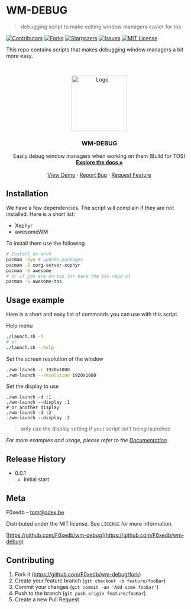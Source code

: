 # WM-DEBUG

> debugging script to make editing window managers easier for tos

[![Contributors][contributors-shield]][contributors-url]
[![Forks][forks-shield]][forks-url]
[![Stargazers][stars-shield]][stars-url]
[![Issues][issues-shield]][issues-url]
[![MIT License][license-shield]][license-url]

This repo contains scripts that makes debugging window managers a bit more easy.

<!-- PROJECT LOGO -->
<br />
<p align="center">
  <a href="https://github.com/ODEX-TOS/tos-live">
    <img src="https://tos.odex.be/images/logo.svg" alt="Logo" width="150" height="150">
  </a>

  <h3 align="center">WM-DEBUG</h3>

  <p align="center">
    Easily debug window managers when working on them (Build for TOS)
    <br />
    <a href="https://github.com/ODEX-TOS/tos-live"><strong>Explore the docs »</strong></a>
    <br />
    <br />
    <a href="https://github.com/ODEX-TOS/tos-live">View Demo</a>
    ·
    <a href="https://github.com/ODEX-TOS/tos-live/issues">Report Bug</a>
    ·
    <a href="https://github.com/ODEX-TOS/tos-live/issues">Request Feature</a>
  </p>
</p>

## Installation

We have a few dependencies. The script will complain if they are not installed. Here is a short list:

- Xephyr
- awesomeWM

To install them use the following

```bash
# Install on arch
pacman -Syu # update packages
pacman -S xorg-server-xephyr
pacman -S awesome
# or if you are on tos (or have the tos repo's)
pacman -S awesome-tos
```

## Usage example

Here is a short and easy list of commands you can use with this script.

Help menu

```bash
./launch.sh -h
# or
./launch.sh --help
```

Set the screen resolution of the window

```bash
./wm-launch -r 1920x1080
./wm-launch --resolution 1920x1080
```

Set the display to use

```
./wm-launch -d :1
./wm-launch --display :1
# or another display
./wm-launch -d :2
./wm-launch --display :2
```

> only use the display setting if your script isn't being launched

_For more examples and usage, please refer to the [Documentation](https://github.com/ODEX-TOS/wm-debug)._

## Release History

- 0.0.1
  - Initial start

## Meta

F0xedb – tom@odex.be

Distributed under the MIT license. See `LICENSE` for more information.

[https://github.com/F0xedb/wm-debug](https://github.com/F0xedb/wm-debug)

## Contributing

1. Fork it (<https://github.com/F0xedb/wm-debug/fork>)
2. Create your feature branch (`git checkout -b feature/fooBar`)
3. Commit your changes (`git commit -am 'Add some fooBar'`)
4. Push to the branch (`git push origin feature/fooBar`)
5. Create a new Pull Request

<!-- Markdown link & img dfn's -->

[contributors-shield]: https://img.shields.io/github/contributors/ODEX-TOS/wm-debug.svg?style=flat-square
[contributors-url]: https://github.com/ODEX-TOS/wm-debug/graphs/contributors
[forks-shield]: https://img.shields.io/github/forks/ODEX-TOS/wm-debug.svg?style=flat-square
[forks-url]: https://github.com/ODEX-TOS/wm-debug/network/members
[stars-shield]: https://img.shields.io/github/stars/ODEX-TOS/wm-debug.svg?style=flat-square
[stars-url]: https://github.com/ODEX-TOS/wm-debug/stargazers
[issues-shield]: https://img.shields.io/github/issues/ODEX-TOS/wm-debug.svg?style=flat-square
[issues-url]: https://github.com/ODEX-TOS/wm-debug/issues
[license-shield]: https://img.shields.io/github/license/ODEX-TOS/wm-debug.svg?style=flat-square
[license-url]: https://github.com/ODEX-TOS/wm-debug/blob/master/LICENSE.txt
[product-screenshot]: https://tos.odex.be/images/logo.svg
